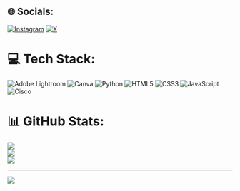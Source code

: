 
## 🌐 Socials:
[![Instagram](https://img.shields.io/badge/Instagram-%23E4405F.svg?logo=Instagram&logoColor=white)](https://instagram.com/_gabymdrs__) [![X](https://img.shields.io/badge/X-black.svg?logo=X&logoColor=white)](https://x.com/gabyxinhaaa) 

# 💻 Tech Stack:
![Adobe Lightroom](https://img.shields.io/badge/Adobe%20Lightroom-31A8FF.svg?style=plastic&logo=Adobe%20Lightroom&logoColor=white) ![Canva](https://img.shields.io/badge/Canva-%2300C4CC.svg?style=plastic&logo=Canva&logoColor=white) ![Python](https://img.shields.io/badge/python-3670A0?style=plastic&logo=python&logoColor=ffdd54) ![HTML5](https://img.shields.io/badge/html5-%23E34F26.svg?style=plastic&logo=html5&logoColor=white) ![CSS3](https://img.shields.io/badge/css3-%231572B6.svg?style=plastic&logo=css3&logoColor=white) ![JavaScript](https://img.shields.io/badge/javascript-%23323330.svg?style=plastic&logo=javascript&logoColor=%23F7DF1E) ![Cisco](https://img.shields.io/badge/cisco-%23049fd9.svg?style=plastic&logo=cisco&logoColor=black)
# 📊 GitHub Stats:
![](https://github-readme-stats.vercel.app/api?username=gabbelue&theme=jolly&hide_border=false&include_all_commits=true&count_private=false)<br/>
![](https://github-readme-streak-stats.herokuapp.com/?user=gabbelue&theme=jolly&hide_border=false)<br/>
![](https://github-readme-stats.vercel.app/api/top-langs/?username=gabbelue&theme=jolly&hide_border=false&include_all_commits=true&count_private=false&layout=compact)

---
[![](https://visitcount.itsvg.in/api?id=gabbelue&icon=0&color=0)](https://visitcount.itsvg.in)

<!-- Proudly created with GPRM ( https://gprm.itsvg.in ) -->
